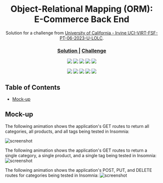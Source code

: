 <h1 align="center">Object-Relational Mapping (ORM): E-Commerce Back End</h1>

<div align="center">
   Solution for a challenge from  <a href="https://git.bootcampcontent.com/University-of-California---Irvine/UCI-VIRT-FSF-PT-06-2023-U-LOLC/-/tree/main/13-ORM/02-Challenge" target="_blank">University of California - Irvine
UCI-VIRT-FSF-PT-06-2023-U-LOLC</a>.
</div>

<div align="center">
  <h3>
    <a href="https://github.com/drbv27/OrmChallenge">
      Solution
    </a>
    <span> | </span>
    <a href="https://git.bootcampcontent.com/University-of-California---Irvine/UCI-VIRT-FSF-PT-06-2023-U-LOLC/-/tree/main/13-ORM/02-Challenge">
      Challenge
    </a>
  </h3>
</div>

<p align="center">
    <img src="https://img.shields.io/github/repo-size/drbv27/OrmChallenge" />
    <img src="https://img.shields.io/github/languages/top/drbv27/OrmChallenge"  />
    <img src="https://img.shields.io/github/issues/drbv27/OrmChallenge" />
    <img src="https://img.shields.io/github/last-commit/drbv27/OrmChallenge" >
    <a href="https://github.com/jpd61"><img src="https://img.shields.io/github/followers/drbv27?style=social" target="_blank" /></a>
</p>

<p align="center">
    <img src="https://img.shields.io/badge/Javascript-yellow" />
    <img src="https://img.shields.io/badge/express-orange" />
    <img src="https://img.shields.io/badge/Sequelize-blue"  />
    <img src="https://img.shields.io/badge/mySQL-blue"  />
    <img src="https://img.shields.io/badge/dotenv-green" />
</p>

<!-- TABLE OF CONTENTS -->

## Table of Contents

- [Mock-up](#mock-up)


## Mock-up

The following animation shows the application's GET routes to return all categories, all products, and all tags being tested in Insomnia:

![screenshot](https://github.com/drbv27/OrmChallenge/)

The following animation shows the application's GET routes to return a single category, a single product, and a single tag being tested in Insomnia:
![screenshot](https://git.bootcampcontent.com/University-of-California---Irvine/UCI-VIRT-FSF-PT-06-2023-U-LOLC/-/raw/main/13-ORM/02-Challenge/Assets/13-orm-homework-demo-02.gif)

The following animation shows the application's POST, PUT, and DELETE routes for categories being tested in Insomnia:
![screenshot](https://git.bootcampcontent.com/University-of-California---Irvine/UCI-VIRT-FSF-PT-06-2023-U-LOLC/-/raw/main/13-ORM/02-Challenge/Assets/13-orm-homework-demo-03.gif)